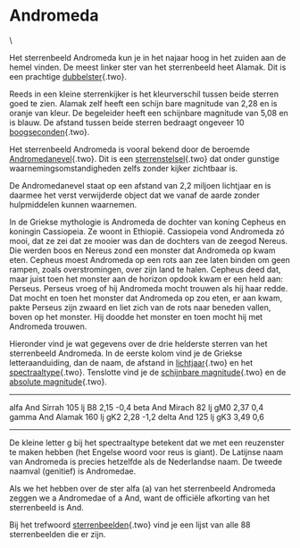 # Andromeda

\

Het sterrenbeeld Andromeda kun je in het najaar hoog in het zuiden aan
de hemel vinden. De meest linker ster van het sterrenbeeld heet Alamak.
Dit is een prachtige [dubbelster](dubbelst.html){.two}.

Reeds in een kleine sterrenkijker is het kleurverschil tussen beide
sterren goed te zien. Alamak zelf heeft een schijn bare magnitude van
2,28 en is oranje van kleur. De begeleider heeft een schijnbare
magnitude van 5,08 en is blauw. De afstand tussen beide sterren bedraagt
ongeveer 10 [boogseconden](hoeken.html){.two}.

Het sterrenbeeld Andromeda is vooral bekend door de beroemde
[Andromedanevel](andromedanevel.html){.two}. Dit is een
[sterrenstelsel](sterrenstelsel.html){.two} dat onder gunstige
waarnemingsomstandigheden zelfs zonder kijker zichtbaar is.

De Andromedanevel staat op een afstand van 2,2 miljoen lichtjaar en is
daarmee het verst verwijderde object dat we vanaf de aarde zonder
hulpmiddelen kunnen waarnemen.

In de Griekse mythologie is Andromeda de dochter van koning Cepheus en
koningin Cassiopeia. Ze woont in Ethiopië. Cassiopeia vond Andromeda zó
mooi, dat ze zei dat ze mooier was dan de dochters van de zeegod Nereus.
Die werden boos en Nereus zond een monster dat Andromeda op kwam eten.
Cepheus moest Andromeda op een rots aan zee laten binden om geen rampen,
zoals overstromingen, over zijn land te halen. Cepheus deed dat, maar
juist toen het monster aan de horizon opdook kwam er een held aan:
Perseus. Perseus vroeg of hij Andromeda mocht trouwen als hij haar
redde. Dat mocht en toen het monster dat Andromeda op zou eten, er aan
kwam, pakte Perseus zijn zwaard en liet zich van de rots naar beneden
vallen, boven op het monster. Hij doodde het monster en toen mocht hij
met Andromeda trouwen.

Hieronder vind je wat gegevens over de drie helderste sterren van het
sterrenbeeld Andromeda. In de eerste kolom vind je de Griekse
letteraanduiding, dan de naam, de afstand in
[lichtjaar](lichtjaar.html){.two} en het
[spectraaltype](spectraa.html){.two}. Tenslotte vind je de [schijnbare
magnitude](magnitud.html){.two} en de [absolute
magnitude](absolute.html){.two}.

  ----------- -------- -------- ----- ------ ------
  alfa And    Sirrah   105 lj   B8    2,15   -0,4
  beta And    Mirach   82 lj    gM0   2,37   0,4
  gamma And   Alamak   160 lj   gK2   2,28   -1,2
  delta And            125 lj   gK3   3,49   0,6
  ----------- -------- -------- ----- ------ ------

De kleine letter g bij het spectraaltype betekent dat we met een
reuzenster te maken hebben (het Engelse woord voor reus is giant). De
Latijnse naam van Andromeda is precies hetzelfde als de Nederlandse
naam. De tweede naamval (genitief) is Andromedae.

Als we het hebben over de ster alfa (a) van het sterrenbeeld Andromeda
zeggen we a Andromedae of a And, want de officiële afkorting van het
sterrenbeeld is And.

Bij het trefwoord [sterrenbeelden](sterrenb.html){.two} vind je een
lijst van alle 88 sterrenbeelden die er zijn.
